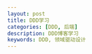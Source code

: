 ```yaml
---
layout: post
title: DDD学习
categories: [DDD, 后端]
description: DDD博客学习
keywords: DDD, 领域驱动设计
---
```


